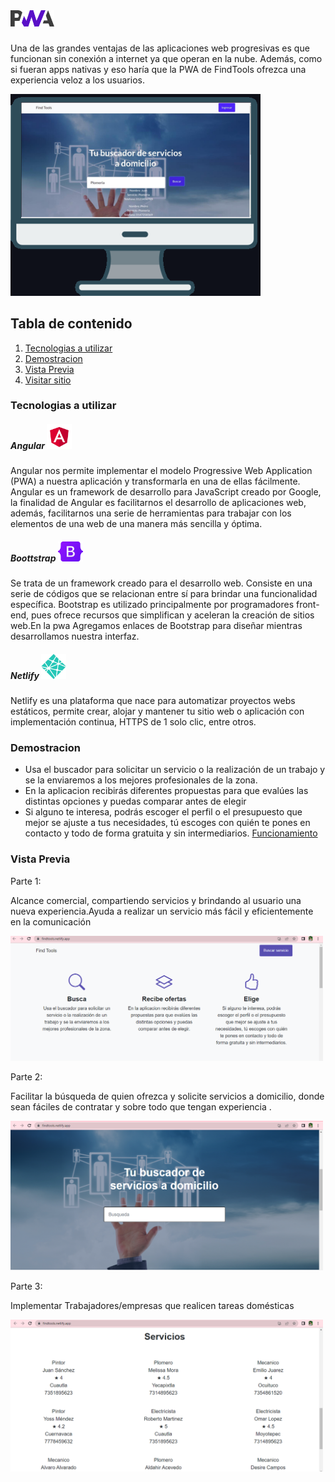 # <img src="https://github.com/lisspaes/FindTools/blob/main/assets/images/prototipo/pwa.png" width="70"/>

Una de las grandes ventajas de las aplicaciones web progresivas es que funcionan sin conexión a internet ya que operan en la nube. Además, como si fueran apps nativas y eso haría que la PWA de FindTools ofrezca una experiencia veloz a los usuarios.

 <img src="https://github.com/lisspaes/FindTools/blob/main/assets/images/prototipo/Captura.PNG" width="400"/>
 

## Tabla de contenido
1. [Tecnologias a utilizar](#Tecnologias-a-utilizar)
2. [Demostracion](#Demostracion)
3. [Vista Previa](#Vista-previa)
4. [Visitar sitio](https://findtools.netlify.app/)


### Tecnologias a utilizar

##### Angular <img src="https://github.com/lisspaes/FindTools/blob/main/assets/images/prototipo/Angular.png" width="40"/>
Angular nos permite implementar el modelo Progressive Web Application (PWA) a nuestra aplicación y transformarla en una de ellas fácilmente. Angular es un framework de desarrollo para JavaScript creado por Google, la finalidad de Angular es facilitarnos el desarrollo de aplicaciones web, además, facilitarnos una serie de herramientas para trabajar con los elementos de una web de una manera más sencilla y óptima.

##### Boottstrap <img src="https://github.com/lisspaes/FindTools/blob/main/assets/images/prototipo/Bootstrap_logo.svg.png" width="40"/>
Se trata de un framework creado para el desarrollo web. Consiste en una serie de códigos que se relacionan entre sí para brindar una funcionalidad específica.
Bootstrap es utilizado principalmente por programadores front-end, pues ofrece recursos que simplifican y aceleran la creación de sitios web.En la pwa Agregamos enlaces de Bootstrap para diseñar mientras desarrollamos nuestra interfaz.

##### Netlify <img src="https://github.com/lisspaes/FindTools/blob/main/assets/images/prototipo/netlify.svg" width="40"/>
Netlify es una plataforma que nace para automatizar proyectos webs estáticos, permite crear, alojar y mantener tu sitio web o aplicación con implementación continua, HTTPS de 1 solo clic, entre otros. 

### Demostracion 
- Usa el buscador para solicitar un servicio o la realización de un trabajo y se la enviaremos a los mejores profesionales de la zona.
- En la aplicacion recibirás diferentes propuestas para que evalúes las distintas opciones y puedas comparar antes de elegir
- Si alguno te interesa, podrás escoger el perfil o el presupuesto que mejor se ajuste a tus necesidades, tú escoges con quién te pones en contacto y todo de forma gratuita y sin intermediarios. [Funcionamiento](https://youtu.be/iVf9VQnJAco)

### Vista Previa

Parte 1:

Alcance comercial, compartiendo servicios y brindando al usuario una nueva experiencia.Ayuda a realizar un servicio más fácil y eficientemente en la comunicación 

<img src="https://github.com/lisspaes/FindTools/blob/main/assets/images/prototipo/v2.PNG" width="500"/>



Parte 2:

Facilitar la búsqueda de quien ofrezca y solicite servicios a domicilio, donde sean fáciles de contratar y sobre todo que  tengan experiencia .

<img src="https://github.com/lisspaes/FindTools/blob/main/assets/images/prototipo/v1.PNG" width="500"/>

Parte 3:

Implementar Trabajadores/empresas que realicen tareas domésticas

<img src="https://github.com/lisspaes/FindTools/blob/main/assets/images/prototipo/v3.PNG" width="500"/>

